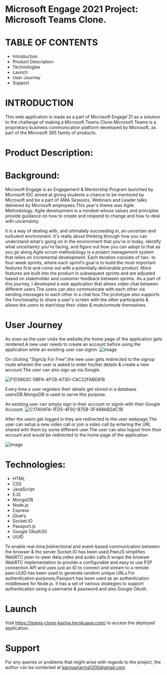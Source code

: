 # Microsoft Engage 2021 Project: Microsoft Teams Clone.
# TABLE OF CONTENTS
- Introduction
- Product Description
- Technologies
- Launch
- User Journey
- Support
# INTRODUCTION
This web application is made as a part of Microsoft Engage'21 as a solution to the challenge of making a Microsoft Teams Clone.Microsoft Teams is a proprietary business communication platform developed by Microsoft, as part of the Microsoft 365 family of products.

# Product Description:

# Background:
Microsoft Engage is an Engagement & Mentorship Program launched by Microsoft IDC aimed at giving students a chance to be mentored by Microsoft and be a part of AMA Sessions, Webinars and Leader talks delivered by Microsoft employees.This year's theme was Agile Methodology.
Agile development is a mindset whose values and principles provide guidance on how to create and respond to change and how to deal with uncertainty.

It is a way of dealing with, and ultimately succeeding in, an uncertain and turbulent environment. It's really about thinking through how you can understand what's going on in the environment that you're in today, identify what uncertainty you're facing, and figure out how you can adopt to that as you go along.Agile scrum methodology is a project management system that relies on incremental development. Each iteration consists of two- to four-week sprints, where each sprint’s goal is to build the most important features first and come out with a potentially deliverable product. More features are built into the product in subsequent sprints and are adjusted based on stakeholder and customer feedback between sprints.
As a part of this journey, I developed a web application that allows video chat between different users.The users can also communicate with each other via sending messages to each other in a chat box.The prototype also supports the functionality to share a user's screen with the other participants & allows the users to start/stop their video & mute/unmute themselves.

# User Journey
As soon as the user visits the website,the home page of the application gets rendered.A new user needs to create an account before using the application while an exisiting user can signin.
![image](https://user-images.githubusercontent.com/68894444/125161896-9f63c700-e1a2-11eb-8bff-bbb337d63f4f.png)

On clicking "SignUp For Free",the new user gets redirected to the signup route wherein the user is asked to enter his/her details & create a new account.The user can also sign up via Google.

![F103863C-5BFA-4FC6-A73D-CAC22FABD816](https://user-images.githubusercontent.com/68894444/125245425-2e412280-e30e-11eb-92d8-04f895cedfaa.GIF)

Every time a user registers their details get stored in a database usersDB.MongoDB is used to serve this purpose.

An existing user can simply sign in their account or signin with their Google Account.
![C1740AFA-1FD5-4F92-B7EB-3F488AB2AC1B](https://user-images.githubusercontent.com/68894444/125246222-2170fe80-e30f-11eb-9cd7-e676ea5adec2.GIF)


After the users get logged in they are redirected to the user webpage.The user can setup a new video call or join a video call by entering the URL shared with them by some different user.The user can also logout from their account and would be redirected to the home page of the application.

![image](https://user-images.githubusercontent.com/68894444/125162395-316ccf00-e1a5-11eb-80cd-8270ad0fefb7.png)




# Technologies:
- HTML
- CSS
- JavaScript
- EJS
- MongoDB
- Node.js
- Express
- jQuery
- Socket.IO
- Passport.js
- Google OAuth20
- UUID

To enable real-time,bidirectional and event-based communication between the browser & the server Socket.IO has been used.PeerJS simplifies WebRTC peer-to-peer data,video and audio calls.It wraps the browser WebRTC implementation to provide a configurable and easy to use P2P connection API and uses just an ID to connect and stream to a remote peer.UUID has been used to generate random unique URLs.For authentication purposes,Passport has been used as an authentication middleware for Node.js. It has a set of various strategies to support authentication using a username & password and also Google OAuth.

# Launch
Visit https://teams-clone-karina.herokuapp.com/ to access the deployed application.

# Support
For any queries or problems that might arise with regards to the project, the author can be contacted at karinasharma1200@gmail.com
